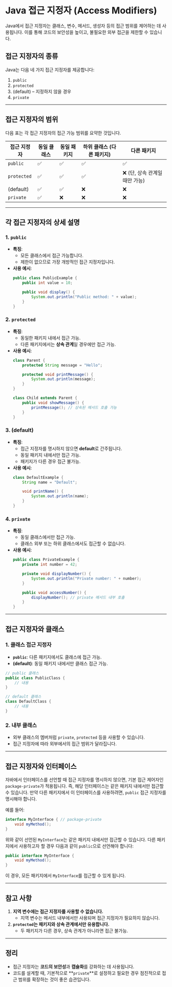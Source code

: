 # **Java 접근 지정자 (Access Modifiers)**

Java에서 접근 지정자는 클래스, 변수, 메서드, 생성자 등의 접근 범위를 제어하는 데 사용됩니다. 이를 통해 코드의 보안성을 높이고, 불필요한 외부 접근을 제한할 수 있습니다.

## **접근 지정자의 종류**
Java는 다음 네 가지 접근 지정자를 제공합니다:
1. `public`
2. `protected`
3. (default) – 지정하지 않을 경우
4. `private`

---

## **접근 지정자의 범위**
다음 표는 각 접근 지정자의 접근 가능 범위를 요약한 것입니다.

| 접근 지정자  | 동일 클래스 | 동일 패키지 | 하위 클래스 (다른 패키지) | 다른 패키지 |
|--------------|-------------|-------------|---------------------------|-------------|
| `public`     | ✅           | ✅           | ✅                         | ✅           |
| `protected`  | ✅           | ✅           | ✅                         | ❌ (단, 상속 관계일 때만 가능) |
| (default)    | ✅           | ✅           | ❌                         | ❌           |
| `private`    | ✅           | ❌           | ❌                         | ❌           |

---

## **각 접근 지정자의 상세 설명**

### **1. `public`**
- **특징**:
    - 모든 클래스에서 접근 가능합니다.
    - 제한이 없으므로 가장 개방적인 접근 지정자입니다.
- **사용 예시**:
  ```java
  public class PublicExample {
      public int value = 10;

      public void display() {
          System.out.println("Public method: " + value);
      }
  }
  ```

### **2. `protected`**
- **특징**:
    - 동일한 패키지 내에서 접근 가능.
    - 다른 패키지에서는 **상속 관계**일 경우에만 접근 가능.
- **사용 예시**:
  ```java
  class Parent {
      protected String message = "Hello";

      protected void printMessage() {
          System.out.println(message);
      }
  }

  class Child extends Parent {
      public void showMessage() {
          printMessage(); // 상속된 메서드 호출 가능
      }
  }
  ```

### **3. (default)**
- **특징**:
    - 접근 지정자를 명시하지 않으면 **default**로 간주됩니다.
    - 동일 패키지 내에서만 접근 가능.
    - 패키지가 다른 경우 접근 불가능.
- **사용 예시**:
  ```java
  class DefaultExample {
      String name = "Default";

      void printName() {
          System.out.println(name);
      }
  }
  ```

### **4. `private`**
- **특징**:
    - 동일 클래스에서만 접근 가능.
    - 클래스 외부 또는 하위 클래스에서도 접근할 수 없습니다.
- **사용 예시**:
  ```java
  public class PrivateExample {
      private int number = 42;

      private void displayNumber() {
          System.out.println("Private number: " + number);
      }

      public void accessNumber() {
          displayNumber(); // private 메서드 내부 호출
      }
  }
  ```

---

## **접근 지정자와 클래스**

### **1. 클래스 접근 지정자**
- **`public`**: 다른 패키지에서도 클래스에 접근 가능.
- **(default)**: 동일 패키지 내에서만 클래스 접근 가능.

```java
// public 클래스
public class PublicClass {
    // 내용
}

// default 클래스
class DefaultClass {
    // 내용
}
```

### **2. 내부 클래스**
- 외부 클래스의 멤버처럼 `private`, `protected` 등을 사용할 수 있습니다.
- 접근 지정자에 따라 외부에서의 접근 범위가 달라집니다.

---

## **접근 지정자와 인터페이스**

자바에서 인터페이스를 선언할 때 접근 지정자를 명시하지 않으면, 기본 접근 제어자인 `package-private`가 적용됩니다. 즉, 해당 인터페이스는 같은 패키지 내에서만 접근할 수 있습니다. 만약 다른 패키지에서 이 인터페이스를 사용하려면, `public` 접근 지정자를 명시해야 합니다.

예를 들어:

```java
interface MyInterface { // package-private
    void myMethod();
}
```

위와 같이 선언된 `MyInterface`는 같은 패키지 내에서만 접근할 수 있습니다. 다른 패키지에서 사용하고자 할 경우 다음과 같이 `public`으로 선언해야 합니다:

```java
public interface MyInterface {
    void myMethod();
}
```

이 경우, 모든 패키지에서 `MyInterface`를 접근할 수 있게 됩니다.

---

## **참고 사항**
1. **지역 변수에는 접근 지정자를 사용할 수 없습니다.**
    - 지역 변수는 메서드 내부에서만 사용되며 접근 지정자가 필요하지 않습니다.
2. **`protected`는 패키지와 상속 관계에서만 유용합니다.**
    - 두 패키지가 다른 경우, 상속 관계가 아니라면 접근 불가능.

---

## **정리**
- 접근 지정자는 **코드의 보안성**과 **캡슐화**를 강화하는 데 사용됩니다.
- 코드를 설계할 때, 기본적으로 **`private`**로 설정하고 필요한 경우 점진적으로 접근 범위를 확장하는 것이 좋은 습관입니다.
